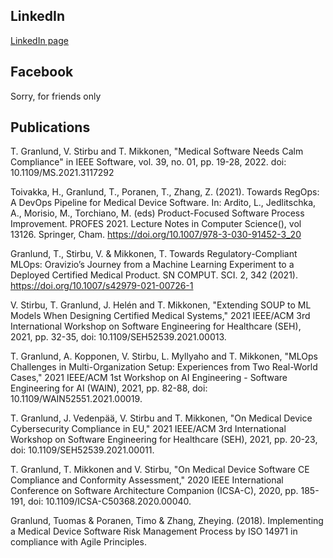 ## LinkedIn
[LinkedIn page](https://www.linkedin.com/in/tuomas-granlund/)

## Facebook
Sorry, for friends only

## Publications
T. Granlund, V. Stirbu and T. Mikkonen, "Medical Software Needs Calm Compliance" in IEEE Software, vol. 39, no. 01, pp. 19-28, 2022.
doi: 10.1109/MS.2021.3117292

Toivakka, H., Granlund, T., Poranen, T., Zhang, Z. (2021). Towards RegOps: A DevOps Pipeline for Medical Device Software. In: Ardito, L., Jedlitschka, A., Morisio, M., Torchiano, M. (eds) Product-Focused Software Process Improvement. PROFES 2021. Lecture Notes in Computer Science(), vol 13126. Springer, Cham. https://doi.org/10.1007/978-3-030-91452-3_20

Granlund, T., Stirbu, V. & Mikkonen, T. Towards Regulatory-Compliant MLOps: Oravizio’s Journey from a Machine Learning Experiment to a Deployed Certified Medical Product. SN COMPUT. SCI. 2, 342 (2021). https://doi.org/10.1007/s42979-021-00726-1

V. Stirbu, T. Granlund, J. Helén and T. Mikkonen, "Extending SOUP to ML Models When Designing Certified Medical Systems," 2021 IEEE/ACM 3rd International Workshop on Software Engineering for Healthcare (SEH), 2021, pp. 32-35, doi: 10.1109/SEH52539.2021.00013.

T. Granlund, A. Kopponen, V. Stirbu, L. Myllyaho and T. Mikkonen, "MLOps Challenges in Multi-Organization Setup: Experiences from Two Real-World Cases," 2021 IEEE/ACM 1st Workshop on AI Engineering - Software Engineering for AI (WAIN), 2021, pp. 82-88, doi: 10.1109/WAIN52551.2021.00019.

T. Granlund, J. Vedenpää, V. Stirbu and T. Mikkonen, "On Medical Device Cybersecurity Compliance in EU," 2021 IEEE/ACM 3rd International Workshop on Software Engineering for Healthcare (SEH), 2021, pp. 20-23, doi: 10.1109/SEH52539.2021.00011.

T. Granlund, T. Mikkonen and V. Stirbu, "On Medical Device Software CE Compliance and Conformity Assessment," 2020 IEEE International Conference on Software Architecture Companion (ICSA-C), 2020, pp. 185-191, doi: 10.1109/ICSA-C50368.2020.00040.

Granlund, Tuomas & Poranen, Timo & Zhang, Zheying. (2018). Implementing a Medical Device Software Risk Management Process by ISO 14971 in compliance with Agile Principles. 
